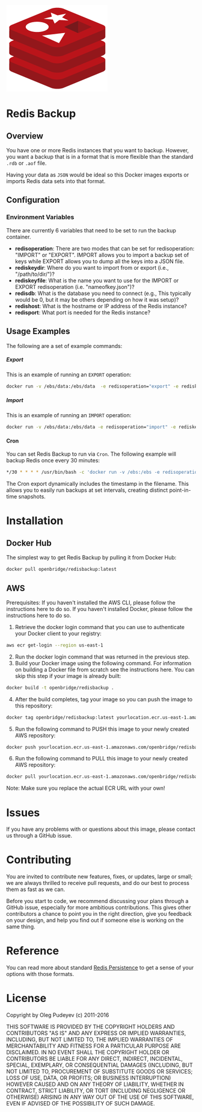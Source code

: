 ![Redis](./images/redis.png)


# Redis Backup

## Overview

You have one or more Redis instances that you want to backup. However, you want a backup that is in a format that is more flexible than the standard `.rdb` or `.aof` file.

Having your data as `JSON` would be ideal so this Docker images exports or imports Redis data sets into that format.


## Configuration

### Environment Variables

There are currently 6 variables that need to be set to run the backup container.
* **redisoperation**: There are two modes that can be set for redisoperation: "IMPORT" or "EXPORT". IMPORT allows you to import a backup set of keys while EXPORT allows you to dump all the keys into a JSON file.
* **rediskeydir**: Where do you want to import from or export (i.e., "/path/to/dir/")?
* **rediskeyfile**: What is the name you want to use for the IMPORT or EXPORT redisoperation (i.e. "nameofkey.json")?
* **redisdb**: What is the database you need to connect (e.g., This typically would be 0, but it may be others depending on how it was setup)?
* **redishost**: What is the hostname or IP address of the Redis instance?
* **redisport**: What port is needed for the Redis instance?

## Usage Examples
The following are a set of example commands:
##### Export
This is an example of running an `EXPORT` operation:
```bash
docker run -v /ebs/data:/ebs/data  -e redisoperation="export" -e rediskeydir="/ebs/data/backup/redis/" -e rediskeyfile="foo_redisbackup.json" -e redishost="172.17.0.1" -e redisport="6379" -e redisdb="0" 791778434480.dkr.ecr.us-east-1.amazonaws.com/openbridge/redisbackup
```
##### Import
This is an example of running an `IMPORT` operation:
```bash
docker run -v /ebs/data:/ebs/data -e redisoperation="import" -e rediskeydir="/ebs/data/backup/redis/" -e rediskeyfile="foo_redisbackup.json" -e redishost="172.17.0.1" -e redisport="6379" -e redisdb="0" 791778434480.dkr.ecr.us-east-1.amazonaws.com/openbridge/redisbackup
```

#### Cron
You can set Redis Backup to run via `Cron`. The following example will backup Redis once every 30 minutes:
```bash
*/30 * * * * /usr/bin/bash -c 'docker run -v /ebs:/ebs -e redisoperation="export" -e rediskeydir="/ebs/data/backup/redis/" -e rediskeyfile="`date +\%Y\%m\%d\%H\%M\%S`_redisbackup.json" -e redishost="172.17.0.1" -e redisport="6379" -e redisdb="0" 791778434480.dkr.ecr.us-east-1.amazonaws.com/openbridge/redisbackup' >> /ebs/logs/redisbackup/redisbackup.log 2>&1
```

The Cron export dynamically includes the timestamp in the filename. This allows you to easily run backups at set intervals, creating distinct point-in-time snapshots.


# Installation
## Docker Hub

The simplest way to get Redis Backup by pulling it from Docker Hub:
```bash
docker pull openbridge/redisbackup:latest
```

## AWS
Prerequisites: If you haven't installed the AWS CLI, please follow the instructions here to do so. If you haven't installed Docker, please follow the instructions here to do so.
1) Retrieve the docker login command that you can use to authenticate your Docker client to your registry:
```bash
aws ecr get-login --region us-east-1
```
2) Run the docker login command that was returned in the previous step.
3) Build your Docker image using the following command. For information on building a Docker file from scratch see the instructions here. You can skip this step if your image is already built:
```bash
docker build -t openbridge/redisbackup .
```
4) After the build completes, tag your image so you can push the image to this repository:
```bash
docker tag openbridge/redisbackup:latest yourlocation.ecr.us-east-1.amazonaws.com/openbridge/redisbackup:latest
```
5) Run the following command to PUSH this image to your newly created AWS repository:
```bash
docker push yourlocation.ecr.us-east-1.amazonaws.com/openbridge/redisbackup:latest
```

6) Run the following command to PULL this image to your newly created AWS repository:
```bash
docker pull yourlocation.ecr.us-east-1.amazonaws.com/openbridge/redisbackup:latest
```

Note: Make sure you replace the actual ECR URL with your own!

# Issues

If you have any problems with or questions about this image, please contact us through a GitHub issue.

# Contributing

You are invited to contribute new features, fixes, or updates, large or small; we are always thrilled to receive pull requests, and do our best to process them as fast as we can.

Before you start to code, we recommend discussing your plans through a GitHub issue, especially for more ambitious contributions. This gives other contributors a chance to point you in the right direction, give you feedback on your design, and help you find out if someone else is working on the same thing.

# Reference

You can read more about standard [Redis Persistence](https://redis.io/topics/persistence) to get a sense of your options with those formats.

# License
Copyright by Oleg Pudeyev (c) 2011-2016

THIS SOFTWARE IS PROVIDED BY THE COPYRIGHT HOLDERS AND CONTRIBUTORS "AS IS" AND ANY EXPRESS OR IMPLIED WARRANTIES, INCLUDING, BUT NOT LIMITED TO, THE IMPLIED WARRANTIES OF MERCHANTABILITY AND FITNESS FOR A PARTICULAR PURPOSE ARE DISCLAIMED. IN NO EVENT SHALL THE COPYRIGHT HOLDER OR CONTRIBUTORS BE LIABLE FOR ANY DIRECT, INDIRECT, INCIDENTAL, SPECIAL, EXEMPLARY, OR CONSEQUENTIAL DAMAGES (INCLUDING, BUT NOT LIMITED TO, PROCUREMENT OF SUBSTITUTE GOODS OR SERVICES; LOSS OF USE, DATA, OR PROFITS; OR BUSINESS INTERRUPTION) HOWEVER CAUSED AND ON ANY THEORY OF LIABILITY, WHETHER IN CONTRACT, STRICT LIABILITY, OR TORT (INCLUDING NEGLIGENCE OR OTHERWISE) ARISING IN ANY WAY OUT OF THE USE OF THIS SOFTWARE, EVEN IF ADVISED OF THE POSSIBILITY OF SUCH DAMAGE.
